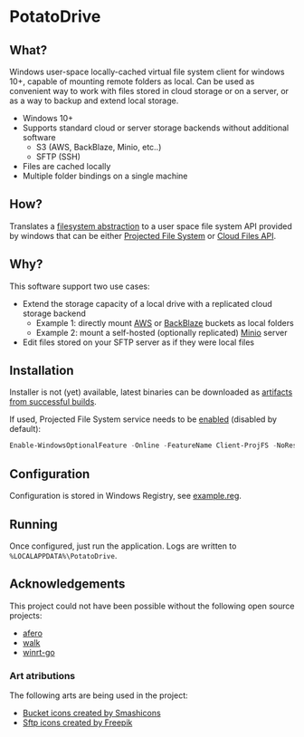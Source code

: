 # PotatoDrive

## What?

Windows user-space locally-cached virtual file system client for windows 10+, capable of mounting remote folders as local. Can be used as convenient way to work with files stored in cloud storage or on a server, or as a way to backup and extend local storage. 

* Windows 10+
* Supports standard cloud or server storage backends without additional software
  * S3 (AWS, BackBlaze, Minio, etc..)
  * SFTP (SSH)
* Files are cached locally
* Multiple folder bindings on a single machine

## How?

Translates a [filesystem abstraction](https://github.com/spf13/afero) to a user space file system API provided by windows that can be either [Projected File System](https://learn.microsoft.com/en-us/windows/win32/projfs/projected-file-system) or [Cloud Files API](https://learn.microsoft.com/en-us/windows/win32/cfApi/cloud-files-api-portal).

## Why?

This software support two use cases:

* Extend the storage capacity of a local drive with a replicated cloud storage backend
  * Example 1: directly mount [AWS](https://aws.amazon.com/s3/) or [BackBlaze](https://www.backblaze.com/docs/cloud-storage-s3-compatible-api) buckets as local folders
  * Example 2: mount a self-hosted (optionally replicated) [Minio](https://min.io/) server
* Edit files stored on your SFTP server as if they were local files

## Installation

Installer is not (yet) available, latest binaries can be downloaded as [artifacts from successful builds](https://github.com/balazsgrill/potatodrive/actions).

If used, Projected File System service needs to be [enabled](https://learn.microsoft.com/en-us/windows/win32/projfs/enabling-windows-projected-file-system) (disabled by default):

```PowerShell
Enable-WindowsOptionalFeature -Online -FeatureName Client-ProjFS -NoRestart
```

## Configuration

Configuration is stored in Windows Registry, see [example.reg](example/potatodrive-minio.reg).

## Running

Once configured, just run the application. Logs are written to `%LOCALAPPDATA%\PotatoDrive`.

## Acknowledgements

This project could not have been possible without the following open source projects:
* [afero](https://github.com/spf13/afero)
* [walk](github.com/lxn/walk)
* [winrt-go](github.com/saltosystems/winrt-go)

### Art atributions

The following arts are being used in the project:

* [Bucket icons created by Smashicons](https://www.flaticon.com/free-icon/bucket_1676699)
* [Sftp icons created by Freepik](https://www.flaticon.com/free-icon/sftp_8110738)